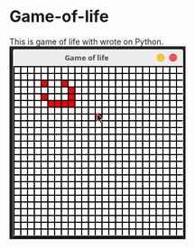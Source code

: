 # Game-of-life
This is game of life with wrote on Python.
![alt text](https://github.com/VadimGrozinok/Game-of-life/blob/master/Peek%202017-12-20%2019-21.gif)
